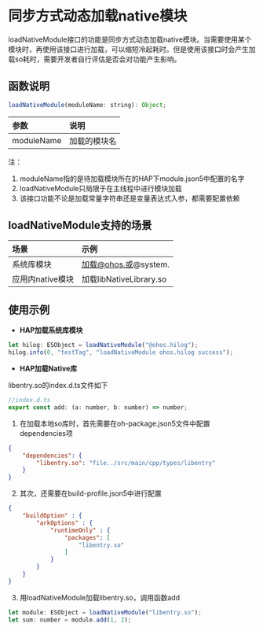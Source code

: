 # 同步方式动态加载native模块


loadNativeModule接口的功能是同步方式动态加载native模块。当需要使用某个模块时，再使用该接口进行加载，可以缩短冷起耗时。但是使用该接口时会产生加载so耗时，需要开发者自行评估是否会对功能产生影响。

## 函数说明

```js
loadNativeModule(moduleName: string): Object;
```

| 参数            | 说明          |
| :------------- | :----------------------------- |
| moduleName            | 加载的模块名       |

注：

1. moduleName指的是待加载模块所在的HAP下module.json5中配置的名字
2. loadNativeModule只局限于在主线程中进行模块加载
3. 该接口功能不论是加载常量字符串还是变量表达式入参，都需要配置依赖

## loadNativeModule支持的场景

| 场景            | 示例           | 
| :------------- | :----------------------------- | 
| 系统库模块        | 加载@ohos.或@system.        | 
| 应用内native模块	| 加载libNativeLibrary.so |

## 使用示例

- **HAP加载系统库模块**

```js
let hilog: ESObject = loadNativeModule("@ohos.hilog");
hilog.info(0, "testTag", "loadNativeModule ohos.hilog success");
```

- **HAP加载Native库**

libentry.so的index.d.ts文件如下

```javascript
//index.d.ts
export const add: (a: number, b: number) => number;
```

1. 在加载本地so库时，首先需要在oh-package.json5文件中配置dependencies项

```json
{
    "dependencies": {
        "libentry.so": "file../src/main/cpp/types/libentry"
    }
}
```

2. 其次，还需要在build-profile.json5中进行配置

```json
{
    "buildOption" : {
        "arkOptions" : {
            "runtimeOnly" : {
                "packages": [
                    "libentry.so"
                ]
            }
        }
    }
}
```

3. 用loadNativeModule加载libentry.so，调用函数add

```js
let module: ESObject = loadNativeModule("libentry.so");
let sum: number = module.add(1, 2);
```